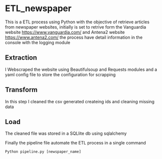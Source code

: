 # ETL_newspaper
This is a ETL process using Python with the objective of retrieve articles from newspaper websites,
initially is set to retrive form the Vanguardia website https://www.vanguardia.com/ and Antena2 website https://www.antena2.com/ the process have detail information in the console with the logging module

## Extraction
I Webscraped the website using Beautifulsoup and Requests modules and a yaml config file to store the configuration for scrapping

## Transform
In this step I cleaned the csv generated createing ids and cleaning missing data

## Load
The cleaned file was stored in a SQLlite db using sqlalchemy

Finally the pipeline file automate the ETL process in a single command

```Python pipeline.py [newspaper_name]```
